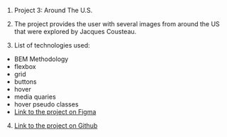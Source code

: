 1. Project 3: Around The U.S.

2. The project provides the user with several images from around the US that were explored by Jacques Cousteau.

3. List of technologies used:

- BEM Methodology
- flexbox
- grid
- buttons
- hover
- media quaries
- hover pseudo classes
- [Link to the project on Figma](https://www.figma.com/file/ii4xxsJ0ghevUOcssTlHZv/Sprint-3%3A-Around-the-US?node-id=0%3A1)

4. [Link to the project on Github](https://jbasc0.github.io/se_project_aroundtheus/)
